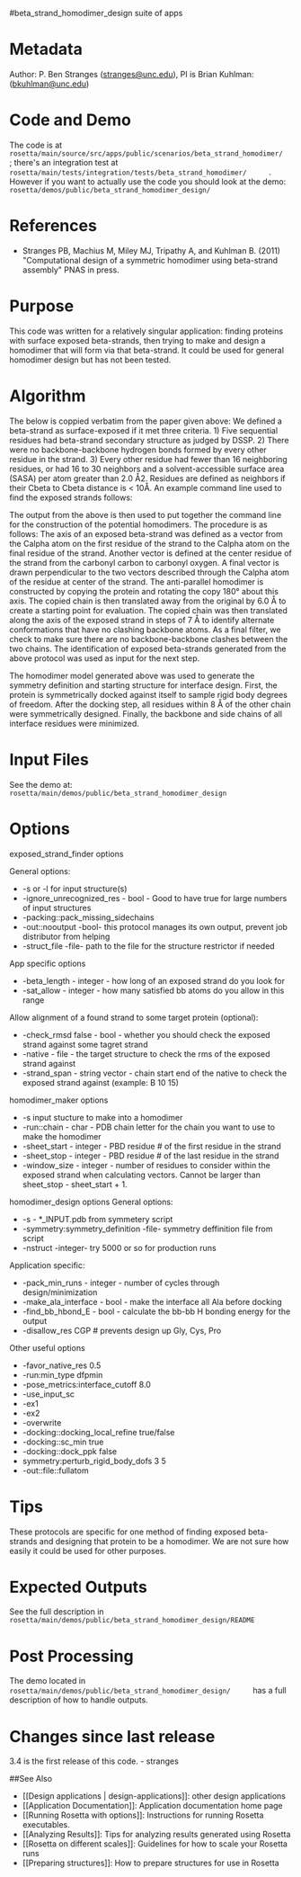 #beta\_strand\_homodimer\_design suite of apps

Metadata
========

Author: P. Ben Stranges (stranges@unc.edu), PI is Brian Kuhlman: (bkuhlman@unc.edu)

Code and Demo
=============

The code is at `       rosetta/main/source/src/apps/public/scenarios/beta_strand_homodimer/      ` ; there's an integration test at `       rosetta/main/tests/integration/tests/beta_strand_homodimer/      ` . However if you want to actually use the code you should look at the demo: `       rosetta/demos/public/beta_strand_homodimer_design/      `

References
==========

-   Stranges PB, Machius M, Miley MJ, Tripathy A, and Kuhlman B. (2011) "Computational design of a symmetric homodimer using beta-strand assembly" PNAS in press.

Purpose
===========================================

This code was written for a relatively singular application: finding proteins with surface exposed beta-strands, then trying to make and design a homodimer that will form via that beta-strand. It could be used for general homodimer design but has not been tested.

Algorithm
=========

The below is coppied verbatim from the paper given above: We defined a beta-strand as surface-exposed if it met three criteria. 1) Five sequential residues had beta-strand secondary structure as judged by DSSP. 2) There were no backbone-backbone hydrogen bonds formed by every other residue in the strand. 3) Every other residue had fewer than 16 neighboring residues, or had 16 to 30 neighbors and a solvent-accessible surface area (SASA) per atom greater than 2.0 Å2. Residues are defined as neighbors if their Cbeta to Cbeta distance is \< 10Å. An example command line used to find the exposed strands follows:

The output from the above is then used to put together the command line for the construction of the potential homodimers. The procedure is as follows: The axis of an exposed beta-strand was defined as a vector from the Calpha atom on the first residue of the strand to the Calpha atom on the final residue of the strand. Another vector is defined at the center residue of the strand from the carbonyl carbon to carbonyl oxygen. A final vector is drawn perpendicular to the two vectors described through the Calpha atom of the residue at center of the strand. The anti-parallel homodimer is constructed by copying the protein and rotating the copy 180° about this axis. The copied chain is then translated away from the original by 6.0 Å to create a starting point for evaluation. The copied chain was then translated along the axis of the exposed strand in steps of 7 Å to identify alternate conformations that have no clashing backbone atoms. As a final filter, we check to make sure there are no backbone-backbone clashes between the two chains. The identification of exposed beta-strands generated from the above protocol was used as input for the next step.

The homodimer model generated above was used to generate the symmetry definition and starting structure for interface design. First, the protein is symmetrically docked against itself to sample rigid body degrees of freedom. After the docking step, all residues within 8 Å of the other chain were symmetrically designed. Finally, the backbone and side chains of all interface residues were minimized.

Input Files
===========

See the demo at: `       rosetta/main/demos/public/beta_strand_homodimer_design      `

Options
=======

exposed\_strand\_finder options

General options:

-   -s or -l for input structure(s)
-   -ignore\_unrecognized\_res - bool - Good to have true for large numbers of input structures
-   -packing::pack\_missing\_sidechains
-   -out::nooutput -bool- this protocol manages its own output, prevent job distributor from helping
-   -struct\_file -file- path to the file for the structure restrictor if needed

App specific options

-   -beta\_length - integer - how long of an exposed strand do you look for
-   -sat\_allow - integer - how many satisfied bb atoms do you allow in this range

Allow alignment of a found strand to some target protein (optional):

-   -check\_rmsd false - bool - whether you should check the exposed strand against some tagret strand
-   -native - file - the target structure to check the rms of the exposed strand against
-   -strand\_span - string vector - chain start end of the native to check the exposed strand against (example: B 10 15)

homodimer\_maker options

-   -s input stucture to make into a homodimer
-   -run::chain - char - PDB chain letter for the chain you want to use to make the homodimer
-   -sheet\_start - integer - PBD residue \# of the first residue in the strand
-   -sheet\_stop - integer - PBD residue \# of the last residue in the strand
-   -window\_size - integer - number of residues to consider within the exposed strand when calculating vectors. Cannot be larger than sheet\_stop - sheet\_start + 1.

homodimer\_design options General options:

-   -s - \*\_INPUT.pdb from symmetery script
-   -symmetry:symmetry\_definition -file- symmetry deffinition file from script
-   -nstruct -integer- try 5000 or so for production runs

Application specific:

-   -pack\_min\_runs - integer - number of cycles through design/minimization
-   -make\_ala\_interface - bool - make the interface all Ala before docking
-   -find\_bb\_hbond\_E - bool - calculate the bb-bb H bonding energy for the output
-   -disallow\_res CGP \# prevents design up Gly, Cys, Pro

Other useful options

-   -favor\_native\_res 0.5
-   -run:min\_type dfpmin
-   -pose\_metrics:interface\_cutoff 8.0
-   -use\_input\_sc
-   -ex1
-   -ex2
-   -overwrite
-   -docking::docking\_local\_refine true/false
-   -docking::sc\_min true
-   -docking::dock\_ppk false
-   symmetry:perturb\_rigid\_body\_dofs 3 5
-   -out::file::fullatom

Tips
====

These protocols are specific for one method of finding exposed beta-strands and designing that protein to be a homodimer. We are not sure how easily it could be used for other purposes.

Expected Outputs
================

See the full description in `       rosetta/main/demos/public/beta_strand_homodimer_design/README      `

Post Processing
===============

The demo located in `       rosetta/main/demos/public/beta_strand_homodimer_design/      ` has a full description of how to handle outputs.

Changes since last release
==========================

3.4 is the first release of this code. - stranges

##See Also

* [[Design applications | design-applications]]: other design applications
* [[Application Documentation]]: Application documentation home page
* [[Running Rosetta with options]]: Instructions for running Rosetta executables.
* [[Analyzing Results]]: Tips for analyzing results generated using Rosetta
* [[Rosetta on different scales]]: Guidelines for how to scale your Rosetta runs
* [[Preparing structures]]: How to prepare structures for use in Rosetta
